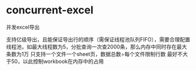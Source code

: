 # concurrent-excel
并发excel导出

支持亿级导出，且能保证导出行的顺序（需保证线程池队列FIFO），需要合理配置线程池，如最大线程数为5，分批查询一次查2000条，那么内存中同时存在最大条数为1万
只支持一个文件一个sheet页，数据总数÷每个文件限制行数 最好不大于50，以此控制workbook在内存中的占用